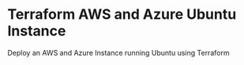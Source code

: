 # Terraform AWS and Azure Ubuntu Instance 

Deploy an AWS and Azure Instance running Ubuntu using Terraform
